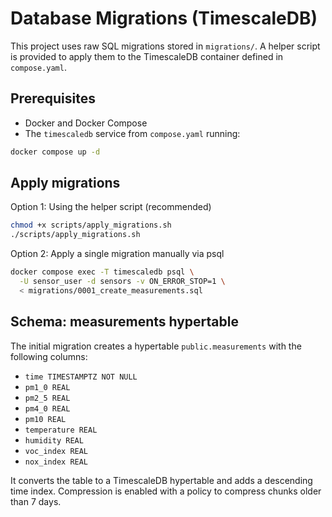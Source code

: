 # Database Migrations (TimescaleDB)

This project uses raw SQL migrations stored in `migrations/`. A helper script is provided to apply them to the TimescaleDB container defined in `compose.yaml`.

## Prerequisites

- Docker and Docker Compose
- The `timescaledb` service from `compose.yaml` running:

```bash
docker compose up -d
```

## Apply migrations

Option 1: Using the helper script (recommended)

```bash
chmod +x scripts/apply_migrations.sh
./scripts/apply_migrations.sh
```

Option 2: Apply a single migration manually via psql

```bash
docker compose exec -T timescaledb psql \
  -U sensor_user -d sensors -v ON_ERROR_STOP=1 \
  < migrations/0001_create_measurements.sql
```

## Schema: measurements hypertable

The initial migration creates a hypertable `public.measurements` with the following columns:

- `time TIMESTAMPTZ NOT NULL`
- `pm1_0 REAL`
- `pm2_5 REAL`
- `pm4_0 REAL`
- `pm10 REAL`
- `temperature REAL`
- `humidity REAL`
- `voc_index REAL`
- `nox_index REAL`

It converts the table to a TimescaleDB hypertable and adds a descending time index. Compression is enabled with a policy to compress chunks older than 7 days.
